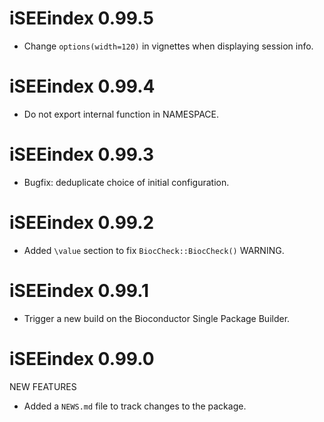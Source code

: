# iSEEindex 0.99.5

* Change `options(width=120)` in vignettes when displaying session info.

# iSEEindex 0.99.4

* Do not export internal function in NAMESPACE.

# iSEEindex 0.99.3

* Bugfix: deduplicate choice of initial configuration.

# iSEEindex 0.99.2

* Added `\value` section to fix `BiocCheck::BiocCheck()` WARNING.

# iSEEindex 0.99.1

* Trigger a new build on the Bioconductor Single Package Builder.

# iSEEindex 0.99.0

NEW FEATURES

* Added a `NEWS.md` file to track changes to the package.

